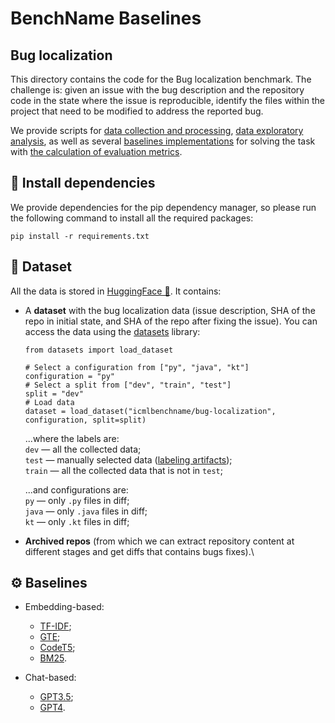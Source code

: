 # BenchName Baselines
## Bug localization

This directory contains the code for the Bug localization benchmark. The challenge is: 
given an issue with the bug description and the repository code in the state where the issue is reproducible, identify the files within the project that need to be modified to address the reported bug.

We provide scripts for [data collection and processing](./src/data), [data exploratory analysis](./src/notebooks), as well as several [baselines implementations](./src/baselines) for solving the task with [the calculation of evaluation metrics](./src/notebooks).

## 💾 Install dependencies
We provide dependencies for the pip dependency manager, so please run the following command to install all the required packages:
```shell
pip install -r requirements.txt
```

## 🤗 Dataset

All the data is stored in [HuggingFace 🤗](icmlbenchname/bug-localization). It contains:

* A **dataset** with the bug localization data (issue description, SHA of the repo in initial state, and SHA of the repo after fixing the issue).
You can access the data using the [datasets](https://huggingface.co/docs/datasets/en/index) library:
    ```python3
    from datasets import load_dataset
    
    # Select a configuration from ["py", "java", "kt"]
    configuration = "py"
    # Select a split from ["dev", "train", "test"]
    split = "dev"
    # Load data
    dataset = load_dataset("icmlbenchname/bug-localization", configuration, split=split)
    ```
    ...where the labels are:\
    `dev` — all the collected data;\
    `test` — manually selected data ([labeling artifacts](https://docs.google.com/spreadsheets/d/1cEyFHjse-iUYQlUO7GO5KpqkvJ3wu6vheou4W61TMOg/edit?usp=sharing));\
    `train` — all the collected data that is not in `test`;

    ...and configurations are:\
    `py` — only `.py` files in diff;\
    `java` — only `.java` files in diff;\
    `kt` — only `.kt` files in diff;


* **Archived repos** (from which we can extract repository content at different stages and get diffs that contains bugs fixes).\

## ⚙️ Baselines

* Embedding-based:
  * [TF-IDF](https://scikit-learn.org/stable/modules/generated/sklearn.feature_extraction.text.TfidfVectorizer.html#sklearn.feature_extraction.text.TfidfVectorizer);
  * [GTE](https://huggingface.co/thenlper/gte-large);
  * [CodeT5](https://huggingface.co/Salesforce/codet5p-110m-embedding);
  * [BM25]().
  
* Chat-based:
  * [GPT3.5](https://platform.openai.com/docs/models/gpt-3-5-turbo);
  * [GPT4](https://platform.openai.com/docs/models/gpt-4).
